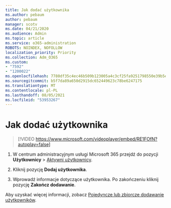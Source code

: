 ```yaml
---
title: Jak dodać użytkownika
ms.author: pebaum
author: pebaum
manager: scotv
ms.date: 04/21/2020
ms.audience: Admin
ms.topic: article
ms.service: o365-administration
ROBOTS: NOINDEX, NOFOLLOW
localization_priority: Priority
ms.collection: Adm_O365
ms.custom:
- "7592"
- "1200022"
ms.openlocfilehash: 7780df35c4ec46b509b123005a4c3cf25fa9251798550e39b5edeb384068ba60
ms.sourcegitcommit: b5f7da89a650d2915dc652449623c78be6247175
ms.translationtype: MT
ms.contentlocale: pl-PL
ms.lasthandoff: 08/05/2021
ms.locfileid: "53953267"
---
```

# <a name="how-to-add-a-user"></a>Jak dodać użytkownika

> [!VIDEO https://www.microsoft.com/videoplayer/embed/RE1FOfN?autoplay=false]

1. W centrum administracyjnym usługi Microsoft 365 przejdź do pozycji **Użytkownicy** > [Aktywni użytkownicy](https://admin.microsoft.com/Adminportal/Home?source=applauncher#/users).

2. Kliknij pozycję **Dodaj użytkownika**.

3. Wprowadź informacje dotyczące użytkownika. Po zakończeniu kliknij pozycję **Zakończ dodawanie**.

Aby uzyskać więcej informacji, zobacz [Pojedyncze lub zbiorcze dodawanie użytkowników](https://docs.microsoft.com/microsoft-365/admin/add-users/add-users).